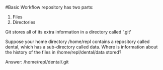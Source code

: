 #Basic Workflow
repository has two parts:
1. Files
2. Directories


Git stores all of its extra information in a directory called '.git'

Suppose your home directory /home/repl contains a repository called dental, which has a sub-directory called data. Where is information about the history of the files in /home/repl/dental/data stored?

Answer: /home/repl/dental/.git
